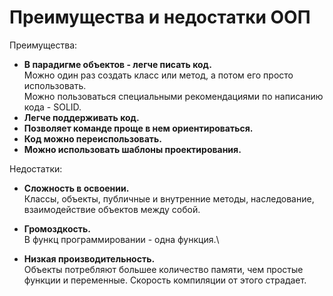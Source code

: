 # Преимущества и недостатки ООП

Преимущества:

* **В парадигме объектов - легче писать код.**\
  Можно один раз создать класс или метод, а потом его просто использовать. \
  Можно пользоваться специальными рекомендациями по написанию кода - SOLID.
* **Легче поддерживать код.**
* **Позволяет команде проще в нем ориентироваться.**
* **Код можно переиспользовать.**
* **Можно использовать шаблоны проектирования.**



Недостатки:

* **Сложность в освоении.**\
  Классы, объекты, публичные и внутренние методы, наследование, взаимодействие объектов между собой.
* **Громоздкость.**\
  В функц программировании - одна функция.\

* **Низкая производительность.**\
  Объекты потребляют большее количество памяти, чем простые функции и переменные. Скорость компиляции от этого страдает.
